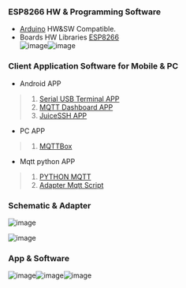 ### ESP8266 HW & Programming Software
 * [Arduino](https://www.arduino.cc/en/software) HW&SW Compatible. 
 * Boards HW Libraries [ESP8266](https://github.com/esp8266/Arduino)  <br/> 
 ![image](Doc/ardunio.png)![image](Doc/HEKR_PIN.png) <br/>
 
 ###  Client Application Software for Mobile & PC <br/>
 
 * Android APP
> 1. [Serial USB Terminal APP](https://play.google.com/store/apps/details?id=de.kai_morich.serial_usb_terminal&hl=en "https://play.google.com/store/apps/details?id=de.kai_morich.serial_usb_terminal&hl=en") <br/>
> 2. [MQTT Dashboard APP](https://play.google.com/store/apps/details?id=com.app.vetru.mqttdashboard "https://play.google.com/store/apps/details?id=com.app.vetru.mqttdashboard") <br/>
> 3. [JuiceSSH APP](https://play.google.com/store/apps/details?id=com.sonelli.juicessh "https://play.google.com/store/apps/details?id=com.sonelli.juicessh") <br/>

* PC APP
> 1. [MQTTBox](https://github.com/workswithweb/MQTTBox) <br/>

* Mqtt python APP 
> 1. [PYTHON MQTT](https://pypi.org/project/paho-mqtt/ "https://pypi.org/project/paho-mqtt/") <br/>
> 2. [Adapter Mqtt Script](Mqtt_Scripts/MQTT2Twi.py) <br/>


### Schematic & Adapter
![image](Doc/esp8266mqtt.png) <br/>

![image](Doc/Esp8266_adp.png) <br/>

### App & Software
![image](Doc/pmbus_2.jpg)![image](Doc/scpi_1.jpg)![image](Doc/Terminal.jpg)
